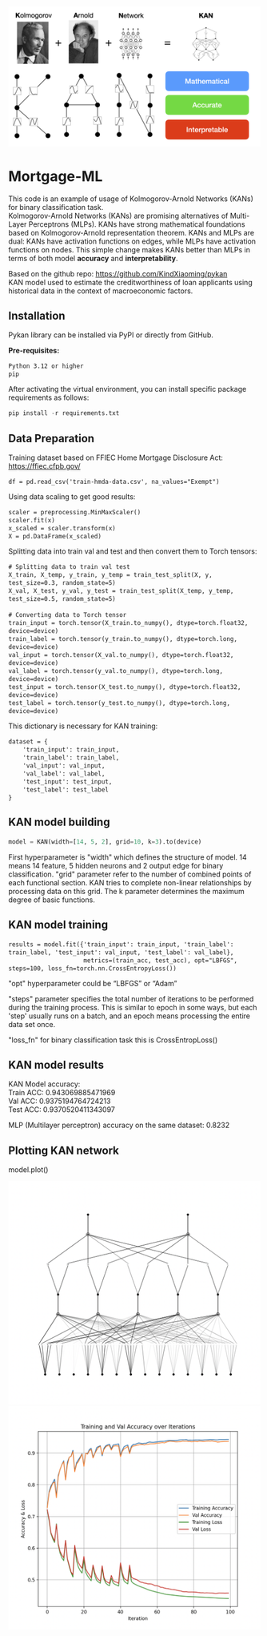<img width="600" alt="kan_plot" src="https://github.com/yuriy3122/Mortgage-ML/blob/main/kan.png">

# Mortgage-ML

This code is an example of usage of Kolmogorov-Arnold Networks (KANs) for binary classification task.<br>
Kolmogorov-Arnold Networks (KANs) are promising alternatives of Multi-Layer Perceptrons (MLPs). KANs have strong mathematical foundations based on Kolmogorov-Arnold representation theorem. KANs and MLPs are dual: KANs have activation functions on edges, while MLPs have activation functions on nodes. This simple change makes KANs better than MLPs in terms of both model **accuracy** and **interpretability**.

Based on the github repo: <a href="url">https://github.com/KindXiaoming/pykan</a><br>
KAN model used to estimate the creditworthiness of loan applicants using historical data in the context of macroeconomic factors.<br>

## Installation
Pykan library can be installed via PyPI or directly from GitHub.

**Pre-requisites:**

```
Python 3.12 or higher
pip
```

After activating the virtual environment, you can install specific package requirements as follows:
```python
pip install -r requirements.txt
```
## Data Preparation
Training dataset based on FFIEC Home Mortgage Disclosure Act: <a href="url">https://ffiec.cfpb.gov/</a>
```
df = pd.read_csv('train-hmda-data.csv', na_values="Exempt")
```
Using data scaling to get good results:
```
scaler = preprocessing.MinMaxScaler()
scaler.fit(x)
x_scaled = scaler.transform(x)
X = pd.DataFrame(x_scaled)
```
Splitting data into train val and test and then convert them to Torch tensors:
```
# Splitting data to train val test
X_train, X_temp, y_train, y_temp = train_test_split(X, y, test_size=0.3, random_state=5)
X_val, X_test, y_val, y_test = train_test_split(X_temp, y_temp, test_size=0.5, random_state=5)

# Converting data to Torch tensor
train_input = torch.tensor(X_train.to_numpy(), dtype=torch.float32, device=device)
train_label = torch.tensor(y_train.to_numpy(), dtype=torch.long, device=device)
val_input = torch.tensor(X_val.to_numpy(), dtype=torch.float32, device=device)
val_label = torch.tensor(y_val.to_numpy(), dtype=torch.long, device=device)
test_input = torch.tensor(X_test.to_numpy(), dtype=torch.float32, device=device)
test_label = torch.tensor(y_test.to_numpy(), dtype=torch.long, device=device)
```
This dictionary is necessary for KAN training:
```
dataset = {
    'train_input': train_input,
    'train_label': train_label,
    'val_input': val_input,
    'val_label': val_label,
    'test_input': test_input,
    'test_label': test_label
}
```

## KAN model building
```trainModel.py
model = KAN(width=[14, 5, 2], grid=10, k=3).to(device)
```
First hyperparameter is "width" which defines the structure of model.
14 means 14 feature, 5 hidden neurons and 2 output edge for binary classification.
"grid" parameter refer to the number of combined points of each functional section.
KAN tries to complete non-linear relationships by processing data on this grid.
The k parameter determines the maximum degree of basic functions.

## KAN model training
```
results = model.fit({'train_input': train_input, 'train_label': train_label, 'test_input': val_input, 'test_label': val_label},
                     metrics=(train_acc, test_acc), opt="LBFGS", steps=100, loss_fn=torch.nn.CrossEntropyLoss())
```
"opt" hyperparameter could be “LBFGS” or “Adam”

"steps" parameter specifies the total number of iterations to be performed during the training process. 
This is similar to epoch in some ways, but each 'step' usually runs on a batch, 
and an epoch means processing the entire data set once.

"loss_fn" for binary classification task this is CrossEntropLoss()

## KAN model results

KAN Model accuracy:<br>
Train ACC: 0.943069885471969<br>
Val ACC: 0.9375194764724213<br>
Test ACC: 0.9370520411343097<br>

MLP (Multilayer perceptron) accuracy on the same dataset: 0.8232

## Plotting KAN network
model.plot()

<img width="600" alt="kan_plot" src="https://github.com/yuriy3122/Mortgage-ML/blob/main/KAN-scheme.png">

<br>

<img width="600" alt="kan_plot" src="https://github.com/yuriy3122/Mortgage-ML/blob/main/plot.png">





